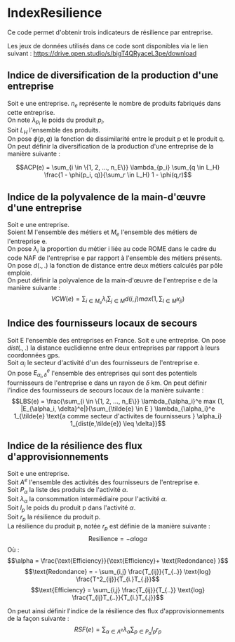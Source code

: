 # IndexResilience
Ce code permet d'obtenir trois indicateurs de résilience par entreprise. <br />

Les jeux de données utilisés dans ce code sont disponibles via le lien suivant :
https://drive.open.studio/s/bigT4QRyaceL3pe/download


## Indice de diversification de la production d'une entreprise
Soit e une entreprise. $n_e$ représente le nombre de produits fabriqués dans cette entreprise. <br />
On note $λ_{p_i}$ le poids du produit $p_i$. <br />
Soit $L_H$ l'ensemble des produits. <br />
On pose $\phi(p,q)$ la fonction de dissimilarité entre le produit p et le produit q. <br />
On peut définir la diversification de la production d'une entreprise de la manière suivante : <br />

$$ACP(e) = \sum_{i \in \{1, 2, ..., n_E\}} \lambda_{p_i} \sum_{q \in L_H} \frac{1 - \phi(p_i, q)}{\sum_r \in L_H} 1 - \phi(q,r)$$


## Indice de la polyvalence de la main-d'œuvre d'une entreprise
Soit e une entreprise. <br />
Soient M l'ensemble des métiers et $M_e$ l'ensemble des métiers de l'entreprise e. <br />
On pose $\lambda_i$ la proportion du métier i liée au code ROME dans le cadre du code NAF de l'entreprise e par rapport
à l'ensemble des métiers présents. <br />
On pose $d(.,.)$ la fonction de distance entre deux métiers calculés par pôle emploie. <br />
On peut définir la polyvalence de la main-d'œuvre de l'entreprise e de la manière suivante : <br />
$$VCW(e)= \sum_{i \in M_e} \lambda_i \sum_{j \in M} d(i,j) max(1, \sum_{l \in M} x_{jl} )$$

## Indice des fournisseurs locaux de secours
Soit E l'ensemble des entreprises en France. 
Soit e une entreprise. 
On pose $dist(.,.)$ la distance euclidienne entre deux entreprises par rapport à leurs coordonnées gps. <br />
Soit $\alpha_i$ le secteur d'activité d'un des fournisseurs de l'entreprise e. <br />
On pose $E_{\alpha_i, \delta}^e$ l'ensemble des entreprises qui sont des potentiels fournisseurs de l'entreprise e 
dans un rayon de $\delta$ km. 
On peut définir l'indice des fournisseurs de secours locaux de la manière suivante : <br /> 
$$LBS(e) = \frac{\sum_{i \in \{1, 2, ..., n_E\}}  \lambda_{\alpha_i}^e max (1, |E_{\alpha_i, \delta}^e|}{\sum_{\tilde{e} \in E } \lambda_{\alpha_i}^e 1_{\tilde{e} \text{a comme secteur d'activites de fournisseurs } \alpha_i} 1_{dist(e,\tilde{e}) \leq \delta}}$$


## Indice de la résilience des flux d'approvisionnements
Soit e une entreprise. <br /> 
Soit $A^e$ l'ensemble des activités des fournisseurs de l'entreprise e. <br />
Soit $P_{\alpha}$ la liste des produits de l'activité $\alpha$. <br />
Soit $\lambda_{\alpha}$ la consommation intermédiaire pour l'activité $\alpha$. <br /> 
Soit $l_p$ le poids du produit p dans l'activité $\alpha$. <br />
Soit $r_p$ la résilience du produit p. <br />
La résilience du produit p, notée $r_p$ est définie de la manière suivante : 
$$\text{Resilience} = - \alpha \text{log} \alpha$$
Où : <br />
$$\alpha = \frac{\text{Efficiency}}{\text{Efficiency}+ \text{Redondance} }$$
$$\text{Redondance} = - \sum_{i,j} \frac{T_{ij}}{T_{..}} \text{log} \frac{T^2_{ij}}{T_{i.}T_{.j}}$$
$$\text{Efficiency} = \sum_{i,j} \frac{T_{ij}}{T_{..}} \text{log} \frac{T_{ij}T_{..}}{T_{i.}T_{.j}}$$

On peut ainsi définir l'indice de la résilience des flux d'approvisionnements de la façon suivante : <br />
$$RSF(e) = \sum_{\alpha \in A^e} \lambda_{\alpha} \sum_{p \in P_{\alpha}} l_p r_p$$
